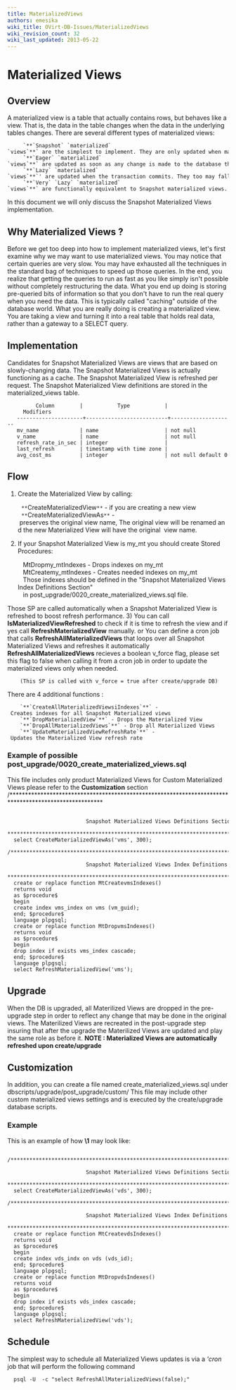 ```yaml
---
title: MaterializedViews
authors: emesika
wiki_title: OVirt-DB-Issues/MaterializedViews
wiki_revision_count: 32
wiki_last_updated: 2013-05-22
---
```


# Materialized Views

## Overview

A materialized view is a table that actually contains rows, but behaves like a view. That is, the data in the table changes when the data in the underlying tables changes. There are several different types of materialized views:

         `**`Snapshot` `materialized` `views`**` are the simplest to implement. They are only updated when manually refreshed.
         `**`Eager` `materialized` `views`**` are updated as soon as any change is made to the database that would affect it. Eagerly updated materialized views may have incorrect data if the view it is based on has dependencies on mutable functions like now().
         `**`Lazy` `materialized` `views`**`' are updated when the transaction commits. They too may fall out of sync with the base view if the view depends on mutable functions like now().
         `**`Very` `Lazy` `materialized` `views`**` are functionally equivalent to Snapshot materialized views. The only difference is that changes are recorded incrementally and applied when the table is manually refreshed. (This may be faster than a full snapshot upon refresh.) 

In this document we will only discuss the Snapshot Materialized Views implementation.

## Why Materialized Views ?

Before we get too deep into how to implement materialized views, let's first examine why we may want to use materialized views. You may notice that certain queries are very slow. You may have exhausted all the techniques in the standard bag of techniques to speed up those queries. In the end, you realize that getting the queries to run as fast as you like simply isn't possible without completely restructuring the data. What you end up doing is storing pre-queried bits of information so that you don't have to run the real query when you need the data. This is typically called "caching" outside of the database world. What you are really doing is creating a materialized view. You are taking a view and turning it into a real table that holds real data, rather than a gateway to a SELECT query.

## Implementation

Candidates for Snapshot Materialized Views are views that are based on slowly-changing data. The Snapshot Materialized Views is actually functioning as a cache. The Snapshot Materialized View is refreshed per request. The Snapshot Materialized View definitions are stored in the materialized_views table.

             Column        |           Type           |     Modifiers      
       ---------------------+--------------------------+--------------------
       mv_name             | name                     | not null
       v_name              | name                     | not null
       refresh_rate_in_sec | integer                  | 
       last_refresh        | timestamp with time zone | 
       avg_cost_ms         | integer                  | not null default 0

## Flow

1) Create the Materialized View by calling:

        `**`CreateMaterializedView`**` - if you are creating a new view
        `**`CreateMaterializedViewAs`**` - preserves the original view name, The original view will be renamed and the new Materialized View will have the original  view name.

2) If your Snapshot Materialized View is my_mt you should create Stored Procedures:

         MtDropmy_mtIndexes - Drops indexes on my_mt
         MtCreatemy_mtIndexes - Creates needed indexes on my_mt
         Those indexes should be defined in the "Snapshot Materialized Views Index Definitions Section"
         in post_upgrade/0020_create_materialized_views.sql file.

Those SP are called automatically when a Snapshot Materialized View is refreshed to boost refresh performance. 3) You can call **IsMaterializedViewRefreshed** to check if it is time to refresh the view and if yes call **RefreshMaterializedView** manually.
or
You can define a cron job that calls **RefreshAllMaterializedViews** that loops over all Snapshot Materialized Views and refreshes it automatically
 **RefreshAllMaterializedViews** recieves a boolean v_force flag, please set this flag to false when calling it from a cron job in order to update the materialized views only when needed.

        (This SP is called with v_force = true after create/upgrade DB)

There are 4 additional functions :

        `**`CreateAllMaterializedViewsiIndexes`**` - Creates indexes for all Snapshot Materialized views
        `**`DropMaterializedView`**` - Drops the Materialized View
        `**`DropAllMaterializedViews`**` - Drop all Materialized Views
        `**`UpdateMaterializedViewRefreshRate`**` - Updates the Materialized View refresh rate

### Example of possible post_upgrade/0020_create_materialized_views.sql

This file includes only product Materialized Views for Custom Materialized Views please refer to the **Customization** section
 /\*\*\*\*\*\*\*\*\*\*\*\*\*\*\*\*\*\*\*\*\*\*\*\*\*\*\*\*\*\*\*\*\*\*\*\*\*\*\*\*\*\*\*\*\*\*\*\*\*\*\*\*\*\*\*\*\*\*\*\*\*\*\*\*\*\*\*\*\*\*\*\*\*\*\*\*\*\*\*\*\*\*\*\*\*\*\*\*\*\*\*\*\*\*\*\*\*\*\*\*\*\*

                               Snapshot Materialized Views Definitions Section
      ******************************************************************************************************/
      select CreateMaterializedViewAs('vms', 300);
      /******************************************************************************************************
                               Snapshot Materialized Views Index Definitions Section
      ******************************************************************************************************/
      create or replace function MtCreatevmsIndexes()
      returns void
      as $procedure$
      begin
      create index vms_index on vms (vm_guid);
      end; $procedure$
      language plpgsql;
      create or replace function MtDropvmsIndexes()
      returns void
      as $procedure$
      begin
      drop index if exists vms_index cascade;
      end; $procedure$
      language plpgsql;
      select RefreshMaterializedView('vms');

## Upgrade

When the DB is upgraded, all Materilized Views are dropped in the pre-upgrade step in order to reflect any change that may be done in the original views. The Materilized Views are recreated in the post-upgrade step insuring that after the upgrade the Materilized Views are updated and play the same role as before it. **NOTE : Materialized Views are automatically refreshed upon create/upgrade**

## Customization

In addition, you can create a file named create_materialized_views.sql under dbscripts/upgrade/post_upgrade/custom/ This file may include other custom materialized views settings and is executed by the create/upgrade database scripts.

### Example

This is an example of how **\1** may look like:

      /******************************************************************************************************
                               Snapshot Materialized Views Definitions Section
      ******************************************************************************************************/
      select CreateMaterializedViewAs('vds', 300);
      /******************************************************************************************************
                               Snapshot Materialized Views Index Definitions Section
      ******************************************************************************************************/
      create or replace function MtCreatevdsIndexes()
      returns void
      as $procedure$
      begin
      create index vds_indx on vds (vds_id);
      end; $procedure$
      language plpgsql;
      create or replace function MtDropvdsIndexes()
      returns void
      as $procedure$
      begin
      drop index if exists vds_index cascade;
      end; $procedure$
      language plpgsql;
      select RefreshMaterializedView('vds');

## Schedule

The simplest way to schedule all Materialized Views updates is via a *'cron* job that will perform the following command

`  psql -U `<user>` -c "select RefreshAllMaterializedViews(false);" `<db>
